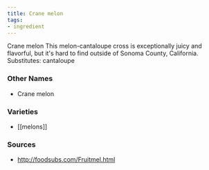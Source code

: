```yaml
---
title: Crane melon
tags:
- ingredient
---
```

Crane melon This melon-cantaloupe cross is exceptionally juicy and flavorful, but it's hard to find outside of Sonoma County, California. Substitutes: cantaloupe

### Other Names

* Crane melon

### Varieties

* [[melons]]

### Sources
* http://foodsubs.com/Fruitmel.html
